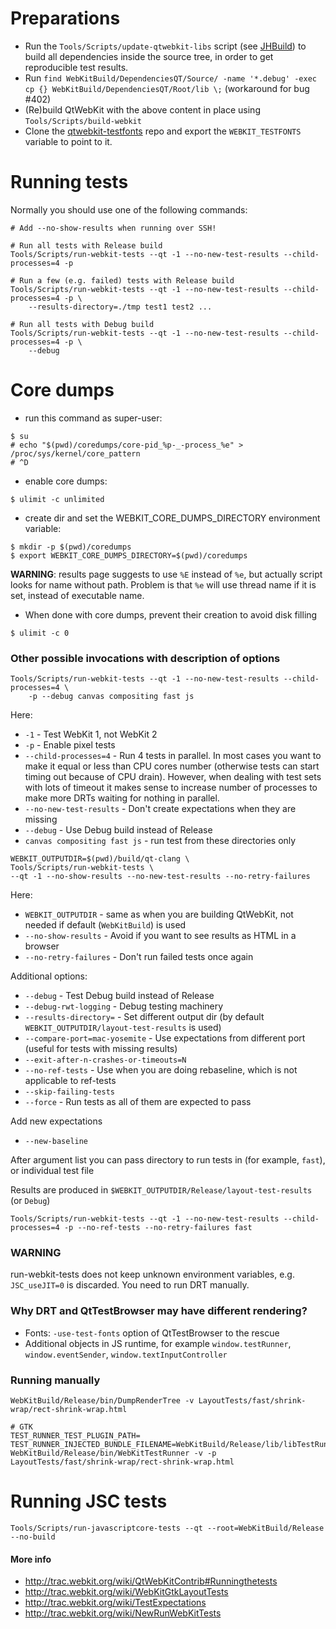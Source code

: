 # Preparations

- Run the `Tools/Scripts/update-qtwebkit-libs` script (see [JHBuild](https://github.com/annulen/webkit/wiki/JHBuild)) to build all dependencies inside the source tree, in order to get reproducible test results.
- Run `find WebKitBuild/DependenciesQT/Source/ -name '*.debug' -exec cp {} WebKitBuild/DependenciesQT/Root/lib \;` (workaround for bug #402)
- (Re)build QtWebKit with the above content in place using `Tools/Scripts/build-webkit`
- Clone the [qtwebkit-testfonts](https://github.com/annulen/webkit-test-fonts.git) repo and export the `WEBKIT_TESTFONTS` variable to point to it.

# Running tests

Normally you should use one of the following commands:
```
# Add --no-show-results when running over SSH!

# Run all tests with Release build
Tools/Scripts/run-webkit-tests --qt -1 --no-new-test-results --child-processes=4 -p

# Run a few (e.g. failed) tests with Release build
Tools/Scripts/run-webkit-tests --qt -1 --no-new-test-results --child-processes=4 -p \
    --results-directory=./tmp test1 test2 ...

# Run all tests with Debug build
Tools/Scripts/run-webkit-tests --qt -1 --no-new-test-results --child-processes=4 -p \
    --debug
```

# Core dumps

- run this command as super-user: 
```
$ su
# echo "$(pwd)/coredumps/core-pid_%p-_-process_%e" > /proc/sys/kernel/core_pattern
# ^D
```
- enable core dumps: 
```
$ ulimit -c unlimited
```
- create dir and set the WEBKIT_CORE_DUMPS_DIRECTORY environment variable: 
```
$ mkdir -p $(pwd)/coredumps
$ export WEBKIT_CORE_DUMPS_DIRECTORY=$(pwd)/coredumps
```

**WARNING**: results page suggests to use `%E` instead of `%e`, but actually script looks for name without path. Problem is that `%e` will use thread name if it is set, instead of executable name.

* When done with core dumps, prevent their creation to avoid disk filling
```
$ ulimit -c 0
```

### Other possible invocations with description of options

```
Tools/Scripts/run-webkit-tests --qt -1 --no-new-test-results --child-processes=4 \
    -p --debug canvas compositing fast js
```
Here:
* `-1` - Test WebKit 1, not WebKit 2
* `-p` - Enable pixel tests
* `--child-processes=4` - Run 4 tests in parallel. In most cases you want to make it equal or less than CPU cores number (otherwise tests can start timing out because of CPU drain). However, when dealing with test sets with lots of timeout it makes sense to increase number of processes to make more DRTs waiting for nothing in parallel.
* `--no-new-test-results` - Don't create expectations when they are missing
* `--debug` - Use Debug build instead of Release
* `canvas compositing fast js` - run test from these directories only

```
WEBKIT_OUTPUTDIR=$(pwd)/build/qt-clang \
Tools/Scripts/run-webkit-tests \
--qt -1 --no-show-results --no-new-test-results --no-retry-failures
```
Here:
* `WEBKIT_OUTPUTDIR` - same as when you are building QtWebKit, not needed if default (`WebKitBuild`) is used
* `--no-show-results` - Avoid if you want to see results as HTML in a browser
* `--no-retry-failures` - Don't run failed tests once again

Additional options:
* `--debug` - Test Debug build instead of Release
* `--debug-rwt-logging` - Debug testing machinery
* `--results-directory=` - Set different output dir (by default `WEBKIT_OUTPUTDIR/layout-test-results` is used)
* `--compare-port=mac-yosemite` - Use expectations from different port (useful for tests with missing results)
* `--exit-after-n-crashes-or-timeouts=N`
* `--no-ref-tests` - Use when you are doing rebaseline, which is not applicable to ref-tests
* `--skip-failing-tests`
* `--force` - Run tests as all of them are expected to pass

Add new expectations
* `--new-baseline`

After argument list you can pass directory to run tests in (for example, `fast`), or individual test file

Results are produced in `$WEBKIT_OUTPUTDIR/Release/layout-test-results` (or `Debug`)

```
Tools/Scripts/run-webkit-tests --qt -1 --no-new-test-results --child-processes=4 -p --no-ref-tests --no-retry-failures fast
```

### WARNING
run-webkit-tests does not keep unknown environment variables, e.g. `JSC_useJIT=0` is discarded. You need to run DRT manually.

### Why DRT and QtTestBrowser may have different rendering?

* Fonts: `-use-test-fonts` option of QtTestBrowser to the rescue
* Additional objects in JS runtime, for example `window.testRunner`, `window.eventSender`, `window.textInputController`

### Running manually

```
WebKitBuild/Release/bin/DumpRenderTree -v LayoutTests/fast/shrink-wrap/rect-shrink-wrap.html

# GTK
TEST_RUNNER_TEST_PLUGIN_PATH= TEST_RUNNER_INJECTED_BUNDLE_FILENAME=WebKitBuild/Release/lib/libTestRunnerInjectedBundle.so WebKitBuild/Release/bin/WebKitTestRunner -v -p LayoutTests/fast/shrink-wrap/rect-shrink-wrap.html
```

# Running JSC tests

```Tools/Scripts/run-javascriptcore-tests --qt --root=WebKitBuild/Release --no-build```

#### More info
* http://trac.webkit.org/wiki/QtWebKitContrib#Runningthetests
* http://trac.webkit.org/wiki/WebKitGtkLayoutTests
* http://trac.webkit.org/wiki/TestExpectations
* http://trac.webkit.org/wiki/NewRunWebKitTests
